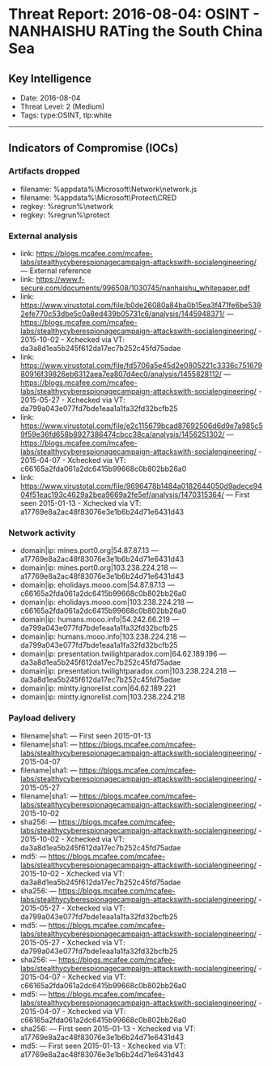 # Threat Report: 2016-08-04: OSINT - NANHAISHU RATing the South China Sea


## Key Intelligence
* Date: 2016-08-04
* Threat Level: 2 (Medium)
* Tags: type:OSINT, tlp:white

---

## Indicators of Compromise (IOCs)
### Artifacts dropped
* filename: %appdata%\Microsoft\Network\network.js
* filename: %appdata%\Microsoft\Protect\CRED
* regkey: %regrun%\network
* regkey: %regrun%\protect

### External analysis
* link: https://blogs.mcafee.com/mcafee-labs/stealthycyberespionagecampaign-attackswith-socialengineering/ — External reference
* link: https://www.f-secure.com/documents/996508/1030745/nanhaishu_whitepaper.pdf
* link: https://www.virustotal.com/file/b0de26080a84ba0b15ea3f471fe6be5392efe770c53dbe5c0a8ed439b05731c6/analysis/1445948371/ — https://blogs.mcafee.com/mcafee-labs/stealthycyberespionagecampaign-attackswith-socialengineering/ - 2015-10-02 - Xchecked via VT: da3a8d1ea5b245f612da17ec7b252c45fd75adae
* link: https://www.virustotal.com/file/fd5706a5e45d2e0805221c3336c75167980916f39826eb6312aea7ea807d4ec0/analysis/1455828112/ — https://blogs.mcafee.com/mcafee-labs/stealthycyberespionagecampaign-attackswith-socialengineering/ - 2015-05-27 - Xchecked via VT: da799a043e077fd7bde1eaa1a1fa32fd32bcfb25
* link: https://www.virustotal.com/file/e2c115679bcad87692506d6d9e7a985c59f59e36fd658b8927386474cbcc38ca/analysis/1456251302/ — https://blogs.mcafee.com/mcafee-labs/stealthycyberespionagecampaign-attackswith-socialengineering/ - 2015-04-07 - Xchecked via VT: c66165a2fda061a2dc6415b99668c0b802bb26a0
* link: https://www.virustotal.com/file/9696478b1484a0182644050d9adece9404f51eac193c4629a2bea9669a2fe5ef/analysis/1470315364/ — First seen 2015-01-13 - Xchecked via VT: a17769e8a2ac48f83076e3e1b6b24d71e6431d43

### Network activity
* domain|ip: mines.port0.org|54.87.87.13 — a17769e8a2ac48f83076e3e1b6b24d71e6431d43
* domain|ip: mines.port0.org|103.238.224.218 — a17769e8a2ac48f83076e3e1b6b24d71e6431d43
* domain|ip: eholidays.mooo.com|54.87.87.13 — c66165a2fda061a2dc6415b99668c0b802bb26a0
* domain|ip: eholidays.mooo.com|103.238.224.218 — c66165a2fda061a2dc6415b99668c0b802bb26a0
* domain|ip: humans.mooo.info|54.242.66.219 — da799a043e077fd7bde1eaa1a1fa32fd32bcfb25
* domain|ip: humans.mooo.info|103.238.224.218 — da799a043e077fd7bde1eaa1a1fa32fd32bcfb25
* domain|ip: presentation.twilightparadox.com|64.62.189.196 — da3a8d1ea5b245f612da17ec7b252c45fd75adae
* domain|ip: presentation.twilightparadox.com|103.238.224.218 — da3a8d1ea5b245f612da17ec7b252c45fd75adae
* domain|ip: mintty.ignorelist.com|64.62.189.221
* domain|ip: mintty.ignorelist.com|103.238.224.218

### Payload delivery
* filename|sha1: <sha1> — First seen 2015-01-13
* filename|sha1: <sha1> — https://blogs.mcafee.com/mcafee-labs/stealthycyberespionagecampaign-attackswith-socialengineering/ - 2015-04-07
* filename|sha1: <sha1> — https://blogs.mcafee.com/mcafee-labs/stealthycyberespionagecampaign-attackswith-socialengineering/ - 2015-05-27
* filename|sha1: <sha1> — https://blogs.mcafee.com/mcafee-labs/stealthycyberespionagecampaign-attackswith-socialengineering/ - 2015-10-02
* sha256: <sha256> — https://blogs.mcafee.com/mcafee-labs/stealthycyberespionagecampaign-attackswith-socialengineering/ - 2015-10-02 - Xchecked via VT: da3a8d1ea5b245f612da17ec7b252c45fd75adae
* md5: <md5> — https://blogs.mcafee.com/mcafee-labs/stealthycyberespionagecampaign-attackswith-socialengineering/ - 2015-10-02 - Xchecked via VT: da3a8d1ea5b245f612da17ec7b252c45fd75adae
* sha256: <sha256> — https://blogs.mcafee.com/mcafee-labs/stealthycyberespionagecampaign-attackswith-socialengineering/ - 2015-05-27 - Xchecked via VT: da799a043e077fd7bde1eaa1a1fa32fd32bcfb25
* md5: <md5> — https://blogs.mcafee.com/mcafee-labs/stealthycyberespionagecampaign-attackswith-socialengineering/ - 2015-05-27 - Xchecked via VT: da799a043e077fd7bde1eaa1a1fa32fd32bcfb25
* sha256: <sha256> — https://blogs.mcafee.com/mcafee-labs/stealthycyberespionagecampaign-attackswith-socialengineering/ - 2015-04-07 - Xchecked via VT: c66165a2fda061a2dc6415b99668c0b802bb26a0
* md5: <md5> — https://blogs.mcafee.com/mcafee-labs/stealthycyberespionagecampaign-attackswith-socialengineering/ - 2015-04-07 - Xchecked via VT: c66165a2fda061a2dc6415b99668c0b802bb26a0
* sha256: <sha256> — First seen 2015-01-13 - Xchecked via VT: a17769e8a2ac48f83076e3e1b6b24d71e6431d43
* md5: <md5> — First seen 2015-01-13 - Xchecked via VT: a17769e8a2ac48f83076e3e1b6b24d71e6431d43
